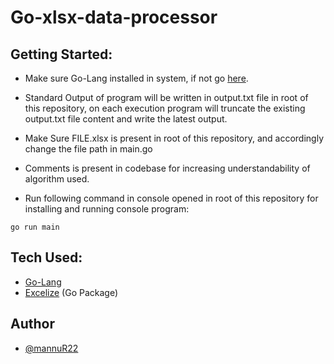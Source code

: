 
# Go-xlsx-data-processor

## Getting Started:

- Make sure Go-Lang installed in system, if not go [here](https://go.dev/doc/install).
- Standard Output of program will be written in output.txt file in root of this repository, on each execution program will truncate the existing output.txt file content and write the latest output.
- Make Sure  FILE.xlsx is present in root of this repository, and accordingly change the file path in main.go

- Comments is present in codebase for increasing understandability of algorithm used.

- Run following command in console opened in root of this repository for installing and running console program:
```
go run main
```

## Tech Used:

 - [Go-Lang](https://go.dev/doc/install)
 - [Excelize](https://pkg.go.dev/github.com/xuri/excelize/v2) (Go Package)



## Author

- [@mannuR22](https://www.github.com/mannuR22)







